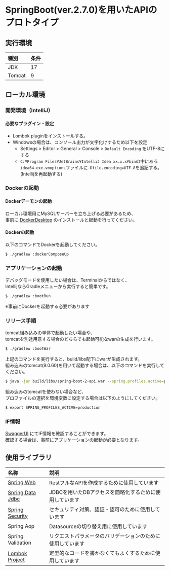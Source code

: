 # SpringBoot(ver.2.7.0)を用いたAPIのプロトタイプ

## 実行環境
| 種別                    | 条件   |
|:-----------------------|:-----|
| JDK                    | 17   |
| Tomcat                 | 9    |

## ローカル環境

### 開発環境（IntelliJ）

#### 必要なプラグイン・設定
- Lombok pluginをインストールする。
- Windowsの場合は、コンソール出力が文字化けするため以下を設定
  - Settings > Editor > General > Console > `Default Encoding` をUTF-8にする
  - `C:¥Program Files¥JetBrains¥IntelliJ Idea xx.x.x¥bin`の中にある`idea64.exe.vmoptions`ファイルに`-Dfile.encoding=UTF-8`を追記する。(Intellijを再起動する)

### Dockerの起動
#### Dockerデーモンの起動
ローカル環境用にMySQLサーバーを立ち上げる必要があるため、  
事前に [DockerDesktop](https://docs.docker.com/get-docker/) のインストールと起動を行ってください。  

#### Dockerの起動
以下のコマンドでDockerを起動してください。
```bash
$ ./gradlew :dockerComposeUp
```

### アプリケーションの起動
デバッグモードを使用したい場合は、Terminalからではなく、  
IntellijならGradleメニューから実行すると簡単です。
```bash
$ ./gradlew :bootRun
```
※事前にDockerを起動する必要があります

### リリース手順
tomcat組み込みの単体で起動したい場合や、  
tomcatを別途用意する場合のどちらでも起動可能なwarの生成を行います。
```bash
$ ./gradlew :bootWar
```
上記のコマンドを実行すると、build/libs配下にwarが生成されます。  
組み込みのtomcat(9.0.60)を用いて起動する場合は、以下のコマンドを実行してください。
```bash
$ java -jar build/libs/spring-boot-2-api.war --spring.profiles.active=production
```
組み込みのtomcatを使わない場合など、  
プロファイルの選択を環境変数に設定する場合は以下のようにしてください。  
```bash
$ export SPRING_PROFILES_ACTIVE=production
```

### IF情報
[SwaggerUI](http://localhost:8080/swagger-ui/index.html) にてIF情報を確認することができます。  
確認する場合は、事前にアプリケーションの起動が必要となります。

## 使用ライブラリ

| 名称                                                                                           | 説明                             |
|:---------------------------------------------------------------------------------------------|:-------------------------------|
| [Spring Web](https://spring.io/guides/gs/serving-web-content/)                               | RestフルなAPIを作成するために使用しています      |
| [Spring Data Jdbc](https://spring.pleiades.io/spring-data/jdbc/docs/current/reference/html/) | JDBCを用いたDBアクセスを簡略化するために使用しています |
| [Spring Security](https://projects.spring.io/spring-security/)                               | セキュリティ対策、認証・認可のために使用しています      |
| Spring Aop                                                                                   | Datasourceの切り替え用に使用しています       |
| Spring Validation                                                                            | リクエストパラメータのバリデーションのために使用しています  |
| [Lombok Project](https://projectlombok.org/)                                                 | 定型的なコードを書かなくてもよくするために使用しています   |
